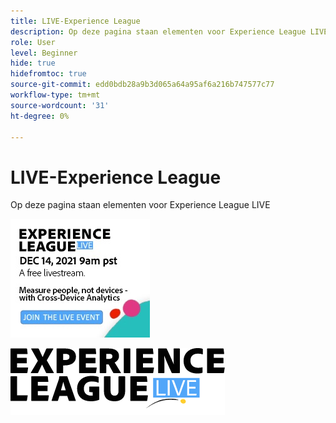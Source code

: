 ```yaml
---
title: LIVE-Experience League
description: Op deze pagina staan elementen voor Experience League LIVE
role: User
level: Beginner
hide: true
hidefromtoc: true
source-git-commit: edd0bdb28a9b3d065a64a95af6a216b747577c77
workflow-type: tm+mt
source-wordcount: '31'
ht-degree: 0%

---
```


# LIVE-Experience League

Op deze pagina staan elementen voor Experience League LIVE

![Aflevering 6 Zijbalkafbeelding](assets/exl-live-ep6-sidebar.jpg)

![Actief logo Experience League](assets/exl-live-logo.png)